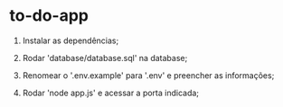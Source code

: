 # to-do-app

1. Instalar as dependências;

2. Rodar 'database/database.sql' na database;

3. Renomear o '.env.example' para '.env' e preencher as informações;

4. Rodar 'node app.js' e acessar a porta indicada;